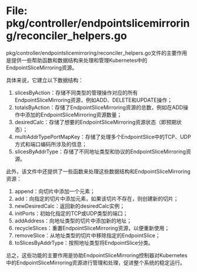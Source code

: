 # File: pkg/controller/endpointslicemirroring/reconciler_helpers.go

pkg/controller/endpointslicemirroring/reconciler_helpers.go文件的主要作用是提供一些帮助函数和数据结构来处理和管理Kubernetes中的EndpointSliceMirroring资源。

具体来说，它建立以下数据结构：

1. slicesByAction：存储不同类型的管理操作对应的所有EndpointSliceMirroring资源，例如ADD、DELETE和UPDATE操作；
2. totalsByAction：存储了EndpointSliceMirroring资源的总数，例如在ADD操作中添加的EndpointSliceMirroring资源数量；
3. desiredCalc：存储了想要的EndpointSliceMirroring资源状态（即预期状态）；
4. multiAddrTypePortMapKey：存储了处理多个EndpointSlice中的TCP、UDP方式和端口编码所涉及的信息；
5. slicesByAddrType：存储了不同地址类型和协议的EndpointSliceMirroring资源。

此外，该文件中还提供了一些函数来处理这些数据结构和EndpointSliceMirroring资源：

1. append：向切片中添加一个元素；
2. add：向指定的切片中添加元素，如果该切片不存在，则创建新的切片；
3. newDesiredCalc：返回新的desiredCalc实例；
4. initPorts：初始化指定的TCP或UDP类型的端口；
5. addAddress：向地址类型的切片中添加新的地址；
6. recycleSlices：重置EndpointSliceMirroring资源，以便重新使用；
7. removeSlice：从地址类型的切片中移除指定的EndpointSlice；
8. toSlicesByAddrType：按照地址类型将EndpointSlice分类。

总之，这些功能的主要作用是协助EndpointSliceMirroring控制器对Kubernetes中的EndpointSliceMirroring资源进行管理和处理，促进整个系统的稳定运行。

